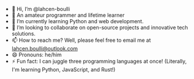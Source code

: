 
- 👋 Hi, I’m @lahcen-boulli
- 👀 An amateur programmer and lifetime learner
- 🌱 I’m currently learning Python and web development.
- 💞️ I’m looking to collaborate on open-source projects and innovative tech solutions.
- 📫 How to reach me? Well, please feel free to email me at lahcen.boulli@outlook.com
- 😄 Pronouns: he/him
- ⚡ Fun fact: I can juggle three programming languages at once! (Literally, I'm learning Python, JavaScript, and Rust!)

<!---
lahcen-boulli/lahcen-boulli is a ✨ special ✨ repository because its `README.md` (this file) appears on your GitHub profile.
You can click the Preview link to take a look at your changes.
--->
